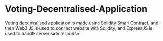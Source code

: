 # Voting-Decentralised-Application
Voting decentralised application is made using Solidity Smart Contract, and then Web3.JS is used to connect website with Solidity, and ExpressJS is used to handle server side response 
